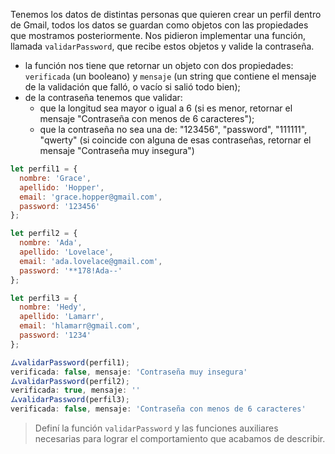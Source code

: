 Tenemos los datos de distintas personas que quieren crear un perfil dentro de Gmail, todos los datos se guardan como objetos con las propiedades que mostramos posteriormente.
Nos pidieron implementar una función, llamada `validarPassword`, que recibe estos objetos y valide la contraseña.

- la función nos tiene que retornar un objeto con dos propiedades: `verificada` (un booleano) y `mensaje` (un string que contiene el mensaje de la validación que falló, o vacío si salió todo bien);
- de la contraseña tenemos que validar:
  - que la longitud sea mayor o igual a 6 (si es menor, retornar el mensaje "Contraseña con menos de 6 caracteres");
  - que la contraseña no sea una de: "123456", "password", "111111", "qwerty" (si coincide con alguna de esas contraseñas, retornar el mensaje "Contraseña muy insegura")

```js
let perfil1 = {
  nombre: 'Grace',
  apellido: 'Hopper',
  email: 'grace.hopper@gmail.com',
  password: '123456'
};

let perfil2 = {
  nombre: 'Ada',
  apellido: 'Lovelace',
  email: 'ada.lovelace@gmail.com',
  password: '**178!Ada--'
};

let perfil3 = {
  nombre: 'Hedy',
  apellido: 'Lamarr',
  email: 'hlamarr@gmail.com',
  password: '1234'
};

ムvalidarPassword(perfil1);
verificada: false, mensaje: 'Contraseña muy insegura'
ムvalidarPassword(perfil2);
verificada: true, mensaje: ''
ムvalidarPassword(perfil3);
verificada: false, mensaje: 'Contraseña con menos de 6 caracteres'
```

> Definí la función `validarPassword` y las funciones auxiliares necesarias para lograr el comportamiento que acabamos de describir.